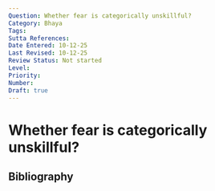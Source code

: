 ```yaml
---
Question: Whether fear is categorically unskillful?
Category: Bhaya
Tags: 
Sutta References: 
Date Entered: 10-12-25
Last Revised: 10-12-25
Review Status: Not started
Level: 
Priority: 
Number: 
Draft: true
---
```


# Whether fear is categorically unskillful?

## Bibliography

<!-- 

Notes:



-->